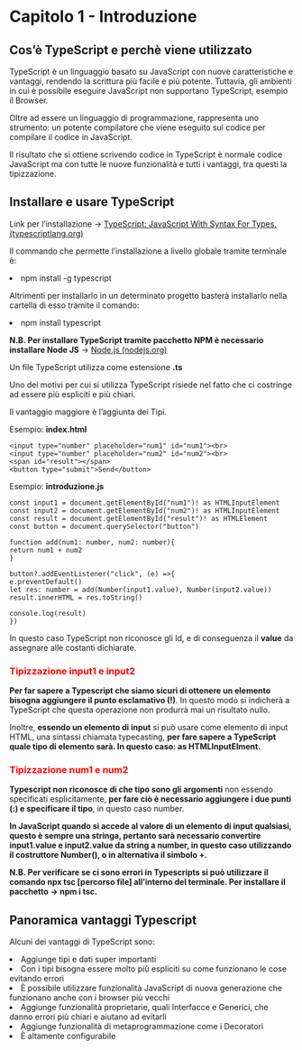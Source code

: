 <h1>Capitolo 1 - Introduzione</h1>

<h2>Cos’è TypeScript e perchè viene utilizzato</h2>
<p>TypeScript è un linguaggio basato su JavaScript con nuove caratteristiche e vantaggi, rendendo la scrittura più facile e più potente. Tuttavia, gli ambienti in cui è possibile eseguire JavaScript non supportano TypeScript, esempio il Browser.</p>
<p>Oltre ad essere un linguaggio di programmazione, rappresenta uno strumento: un potente compilatore che viene eseguito sul codice per compilare il codice in JavaScript. </p>
<p>Il risultato che si ottiene scrivendo codice in TypeScript è normale codice JavaScript ma con tutte le nuove funzionalità e tutti i vantaggi, tra questi la tipizzazione.</p>

<h2>Installare e usare TypeScript</h2>
<p>Link per l’installazione -> <a href="https://www.typescriptlang.org/">TypeScript: JavaScript With Syntax For Types. (typescriptlang.org)</a></p>
<p>Il commando che permette l’installazione a livello globale tramite terminale è:
<li>npm install -g typescript</li></p>
<p>Altrimenti per installarlo in un determinato progetto basterà installarlo nella cartella di esso tramite il comando:
<li>npm install typescript</li></p>
<p><b>N.B. Per installare TypeScript tramite pacchetto NPM è necessario installare Node JS</b> -> <a href="https://nodejs.org/en">Node.js (nodejs.org)</a></p>
<p>Un file TypeScript utilizza come estensione <b>.ts</b> </p>
<p>Uno dei motivi per cui si utilizza TypeScript risiede nel fatto che ci costringe ad essere più espliciti e più chiari.</p>
<p>Il vantaggio maggiore è l’aggiunta dei Tipi.</p>
<p>Esempio: 
<b>index.html</b>

`<input type="number" placeholder="num1" id="num1"><br>`<br>
`<input type="number" placeholder="num2" id="num2"><br>`<br>
`<span id="result"></span>`<br>
`<button type="submit">Send</button>`
</p>

<p>Esempio: 
<b>introduzione.js</b>

`const input1 = document.getElementById("num1")! as HTMLInputElement`<br>
`const input2 = document.getElementById("num2")! as HTMLInputElement`<br>
`const result = document.getElementById("result")! as HTMLElement`<br>
`const button = document.querySelector("button")`<br>

`function add(num1: number, num2: number){`<br>
`return num1 + num2`<br>
`}`<br>

`button?.addEventListener("click", (e) =>{`<br>
`e.preventDefault()`<br>
`let res: number = add(Number(input1.value), Number(input2.value))`<br>
`result.innerHTML = res.toString()`<br>
   
`console.log(result)`<br>
`})`<br></p>

<p>In questo caso TypeScript non riconosce gli Id, e di conseguenza il <b>value</b> da assegnare alle costanti dichiarate.</p>

<h3 style="color:red"><b>Tipizzazione input1 e input2</b></h3>
<p><b>Per far sapere a Typescript che siamo sicuri di ottenere un elemento bisogna aggiungere il punto esclamativo (!)</b>. In questo modo si indicherà a TypeScript che questa operazione non produrrà mai un risultato nullo. </p>
<p>Inoltre, <b>essendo un elemento di input</b> si può usare come elemento di input HTML, una sintassi chiamata typecasting, <b>per fare sapere a TypeScript quale tipo di elemento sarà. In questo caso: as HTMLInputElment.</b></p>

<h3 style="color:red"><b>Tipizzazione num1 e num2</b></h3>
<p><b>Typescript non riconosce di che tipo sono gli argomenti</b> non essendo specificati esplicitamente, <b>per fare ciò è necessario aggiungere i due punti (:) e specificare il tipo</b>, in questo caso number.</p>
<p><b>In JavaScript quando si accede al valore di un elemento di input qualsiasi, questo è sempre una stringa, pertanto sarà necessario convertire input1.value e input2.value da string a number, in questo caso utilizzando il costruttore Number(), o in alternativa il simbolo +.</b></p>
<p><b>N.B. Per verificare se ci sono errori in Typescripts si può utilizzare il comando npx tsc [percorso file] all’interno del terminale. Per installare il pacchetto -> npm i tsc.</b></p>

<h2>Panoramica vantaggi Typescript</h2>
<p>Alcuni dei vantaggi di TypeScript sono: </p>
<li>Aggiunge tipi e dati super importanti</li>
<li>Con i tipi bisogna essere molto più espliciti su come funzionano le cose evitando errori</li>
<li>È possibile utilizzare funzionalità JavaScript di nuova generazione che funzionano anche con i browser più vecchi</li>
<li>Aggiunge funzionalità proprietarie, quali Interfacce e Generici, che danno errori più chiari e aiutano ad evitarli</li>
<li>Aggiunge funzionalità di metaprogrammazione come i Decoratori</li>
<li>È altamente configurabile</li>

